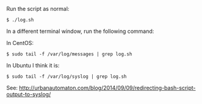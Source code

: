 Run the script as normal:

`$ ./log.sh`

In a different terminal window, run the following command:

In CentOS:

`$ sudo tail -f /var/log/messages | grep log.sh`

In Ubuntu I think it is:

`$ sudo tail -f /var/log/syslog | grep log.sh`

See: http://urbanautomaton.com/blog/2014/09/09/redirecting-bash-script-output-to-syslog/
